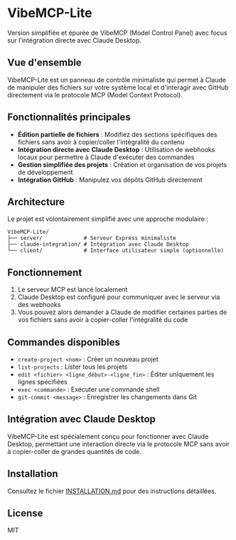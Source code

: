 # VibeMCP-Lite

Version simplifiée et épurée de VibeMCP (Model Control Panel) avec focus sur l'intégration directe avec Claude Desktop.

## Vue d'ensemble

VibeMCP-Lite est un panneau de contrôle minimaliste qui permet à Claude de manipuler des fichiers sur votre système local et d'interagir avec GitHub directement via le protocole MCP (Model Context Protocol).

## Fonctionnalités principales

- **Édition partielle de fichiers** : Modifiez des sections spécifiques des fichiers sans avoir à copier/coller l'intégralité du contenu
- **Intégration directe avec Claude Desktop** : Utilisation de webhooks locaux pour permettre à Claude d'exécuter des commandes
- **Gestion simplifiée des projets** : Création et organisation de vos projets de développement
- **Intégration GitHub** : Manipulez vos dépôts GitHub directement

## Architecture

Le projet est volontairement simplifié avec une approche modulaire :

```
VibeMCP-Lite/
├── server/             # Serveur Express minimaliste
├── claude-integration/ # Intégration avec Claude Desktop
└── client/             # Interface utilisateur simple (optionnelle)
```

## Fonctionnement

1. Le serveur MCP est lancé localement
2. Claude Desktop est configuré pour communiquer avec le serveur via des webhooks
3. Vous pouvez alors demander à Claude de modifier certaines parties de vos fichiers sans avoir à copier-coller l'intégralité du code

## Commandes disponibles

- `create-project <nom>` : Créer un nouveau projet
- `list-projects` : Lister tous les projets
- `edit <fichier> <ligne_début>-<ligne_fin>` : Éditer uniquement les lignes spécifiées
- `exec <commande>` : Exécuter une commande shell
- `git-commit <message>` : Enregistrer les changements dans Git

## Intégration avec Claude Desktop

VibeMCP-Lite est spécialement conçu pour fonctionner avec Claude Desktop, permettant une interaction directe via le protocole MCP sans avoir à copier-coller de grandes quantités de code.

## Installation

Consultez le fichier [INSTALLATION.md](./docs/INSTALLATION.md) pour des instructions détaillées.

## License

MIT
